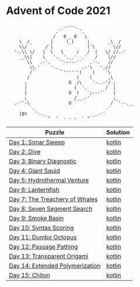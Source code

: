 # Advent of Code 2021

```
                     _.---._
                   .'       '.
                  /   0 _ 0   \
     \  /_       |     (_)     |       _\  /
     \\/       /`|             |`\       \//
   '-.\\ \/   |  \   \     /   /  |   \/ //.-'
     __\\|    \   '.  '._.'  .'   /    |//
        \\   .-'.   `'-----'`   .'-.   //
         \\.'    '-._        .-'\   './/
         /`          `'''''')    )    `\
        /                  (    (      ,\
       ;                O  /\    '-..-'/ ;
       |                  (  '.       /  |
       |                O  )   `;---'`   |
       ;                  /__.-'         ;_
   .-''-\               O `             /  '--.__
         `.                           .'
     jgs   '-._                   _.-'
               `"  '  - - -  ' "`` 
```

| Puzzle                                                                  | Solution                                   |
|-------------------------------------------------------------------------|--------------------------------------------|
| [Day 1: Sonar Sweep](https://adventofcode.com/2021/day/1)               | [kotlin](./src/main/kotlin/day01/Day1.kt)  |
| [Day 2: Dive](https://adventofcode.com/2021/day/2)                      | [kotlin](./src/main/kotlin/day02/Day2.kt)  |
| [Day 3: Binary Diagnostic](https://adventofcode.com/2021/day/3)         | [kotlin](./src/main/kotlin/day03/Day3.kt)  |
| [Day 4: Giant Squid](https://adventofcode.com/2021/day/4)               | [kotlin](./src/main/kotlin/day04/Day4.kt)  |
| [Day 5: Hydrothermal Venture](https://adventofcode.com/2021/day/5)      | [kotlin](./src/main/kotlin/day05/Day5.kt)  |
| [Day 6: Lanternfish](https://adventofcode.com/2021/day/6)               | [kotlin](./src/main/kotlin/day06/Day6.kt)  |
| [Day 7: The Treachery of Whales](https://adventofcode.com/2021/day/7)   | [kotlin](./src/main/kotlin/day07/Day7.kt)  |
| [Day 8: Seven Segment Search](https://adventofcode.com/2021/day/8)      | [kotlin](./src/main/kotlin/day08/Day8.kt)  |
| [Day 9: Smoke Basin](https://adventofcode.com/2021/day/9)               | [kotlin](./src/main/kotlin/day09/Day9.kt)  |
| [Day 10: Syntax Scoring](https://adventofcode.com/2021/day/10)          | [kotlin](./src/main/kotlin/day10/Day10.kt) |
| [Day 11: Dumbo Octopus](https://adventofcode.com/2021/day/11)           | [kotlin](./src/main/kotlin/day11/Day11.kt) |
| [Day 12: Passage Pathing](https://adventofcode.com/2021/day/12)         | [kotlin](./src/main/kotlin/day12/Day12.kt) |
| [Day 13: Transparent Origami](https://adventofcode.com/2021/day/13)     | [kotlin](./src/main/kotlin/day13/Day13.kt) |
 | [Day 14: Extended Polymerization](https://adventofcode.com/2021/day/14) | [kotlin](./src/main/kotlin/day14/Day14.kt) |
| [Day 15: Chiton](https://adventofcode.com/2021/day/15)                  | [kotlin](./src/main/kotlin/day15/Day15.kt) |